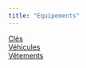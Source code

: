 ```yaml
---
title: "Equipements"
---
```


[Clés](notes/equipements/cles/C_Clés.md)\
[Véhicules](notes/departements/D_EntretienVehicules.md)\
[Vêtements](notes/equipements/L_Vetements.md)
